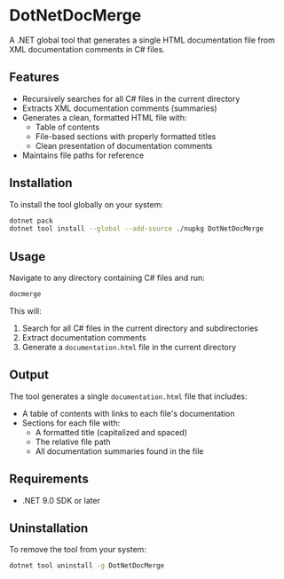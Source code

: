 # DotNetDocMerge

A .NET global tool that generates a single HTML documentation file from XML documentation comments in C# files.

## Features

- Recursively searches for all C# files in the current directory
- Extracts XML documentation comments (summaries)
- Generates a clean, formatted HTML file with:
  - Table of contents
  - File-based sections with properly formatted titles
  - Clean presentation of documentation comments
- Maintains file paths for reference

## Installation

To install the tool globally on your system:

```bash
dotnet pack
dotnet tool install --global --add-source ./nupkg DotNetDocMerge
```

## Usage

Navigate to any directory containing C# files and run:

```bash
docmerge
```

This will:
1. Search for all C# files in the current directory and subdirectories
2. Extract documentation comments
3. Generate a `documentation.html` file in the current directory

## Output

The tool generates a single `documentation.html` file that includes:
- A table of contents with links to each file's documentation
- Sections for each file with:
  - A formatted title (capitalized and spaced)
  - The relative file path
  - All documentation summaries found in the file

## Requirements

- .NET 9.0 SDK or later

## Uninstallation

To remove the tool from your system:

```bash
dotnet tool uninstall -g DotNetDocMerge
``` 